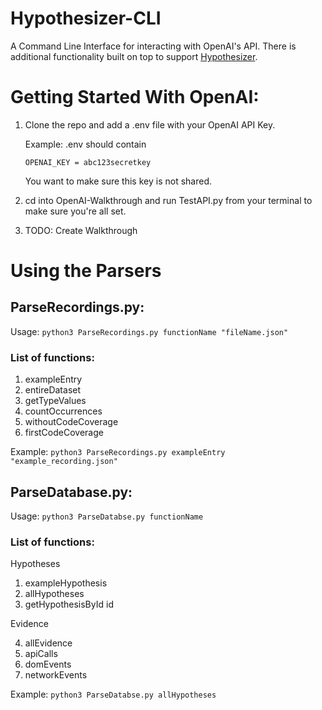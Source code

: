 # Hypothesizer-CLI

A Command Line Interface for interacting with OpenAI's API. There is additional functionality built on top to support [Hypothesizer](https://github.com/Alaboudi1/Hypothesizer-Debugger).

# Getting Started With OpenAI:

1.  Clone the repo and add a .env file with your OpenAI API Key.

    Example:
    .env should contain

    ```
    OPENAI_KEY = abc123secretkey
    ```

    You want to make sure this key is not shared.

2.  cd into OpenAI-Walkthrough and run TestAPI.py from your terminal to make sure you're all set.

3.  TODO: Create Walkthrough

# Using the Parsers

## ParseRecordings.py:

Usage:
`python3 ParseRecordings.py functionName "fileName.json"`

### List of functions:

1. exampleEntry
2. entireDataset
3. getTypeValues
4. countOccurrences
5. withoutCodeCoverage
6. firstCodeCoverage

Example:
`python3 ParseRecordings.py exampleEntry "example_recording.json"`

## ParseDatabase.py:

Usage:
`python3 ParseDatabse.py functionName`

### List of functions:

Hypotheses

1. exampleHypothesis
2. allHypotheses
3. getHypothesisById id

Evidence

4. allEvidence
5. apiCalls
6. domEvents
7. networkEvents

Example:
`python3 ParseDatabse.py allHypotheses`
